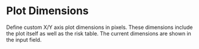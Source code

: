 # Plot Dimensions

Define custom X/Y axis plot dimensions in pixels.  These dimensions include the plot itself as well as the risk table.  The current dimensions are shown in the input field.
